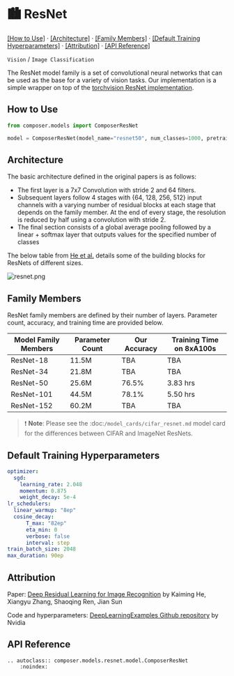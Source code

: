 # 🏙️ ResNet
[\[How to Use\]](#how-to-use) &middot; [\[Architecture\]](#architecture) &middot; [\[Family Members\]](#family-members) &middot; [\[Default Training Hyperparameters\]](#default-training-hyperparameters) &middot; [\[Attribution\]](#attribution) &middot; [\[API Reference\]](#api-reference)

`Vision` / `Image Classification`

The ResNet model family is a set of convolutional neural networks that can be used as the base for a variety of vision tasks. Our implementation is a simple wrapper on top of the [torchvision ResNet implementation](https://pytorch.org/vision/stable/models.html).

## How to Use

```python
from composer.models import ComposerResNet

model = ComposerResNet(model_name="resnet50", num_classes=1000, pretrained=False)
```

## Architecture

The basic architecture defined in the original papers is as follows:

- The first layer is a 7x7 Convolution with stride 2 and 64 filters.
- Subsequent layers follow 4 stages with {64, 128, 256, 512} input channels with a varying number of residual blocks at each stage that depends on the family member. At the end of every stage, the resolution is reduced by half using a convolution with stride 2.
- The final section consists of a global average pooling followed by a linear + softmax layer that outputs values for the specified number of classes

The below table from [He et al.](https://arxiv.org/abs/1512.03385) details some of the building blocks for ResNets of different sizes.

![resnet.png](https://storage.googleapis.com/docs.mosaicml.com/images/models/resnet.png)

## Family Members

ResNet family members are defined by their number of layers. Parameter count, accuracy, and training time are provided below.

| Model Family Members | Parameter Count | Our Accuracy | Training Time on 8xA100s |
|----------------------|-----------------|--------------|--------------------------|
| ResNet-18            | 11.5M           | TBA          | TBA                      |
| ResNet-34            | 21.8M           | TBA          | TBA                      |
| ResNet-50            | 25.6M           | 76.5%        | 3.83 hrs                 |
| ResNet-101           | 44.5M           | 78.1%        | 5.50 hrs                 |
| ResNet-152           | 60.2M           | TBA          | TBA                      |


> ❗ **Note**: Please see the :doc:`/model_cards/cifar_resnet.md` model card for the differences between CIFAR and ImageNet ResNets.

## Default Training Hyperparameters

```yaml
optimizer:
  sgd:
    learning_rate: 2.048
    momentum: 0.875
    weight_decay: 5e-4
lr_schedulers:
  linear_warmup: "8ep"
  cosine_decay:
      T_max: "82ep"
      eta_min: 0
      verbose: false
      interval: step
train_batch_size: 2048
max_duration: 90ep
```

## Attribution

Paper: [Deep Residual Learning for Image Recognition](https://arxiv.org/abs/1512.03385) by Kaiming He, Xiangyu Zhang, Shaoqing Ren, Jian Sun

Code and hyperparameters: [DeepLearningExamples Github repository](https://github.com/NVIDIA/DeepLearningExamples/tree/master/PyTorch/Classification/ConvNets/resnet50v1.5) by Nvidia

## API Reference

```{eval-rst}
.. autoclass:: composer.models.resnet.model.ComposerResNet
    :noindex:
```
